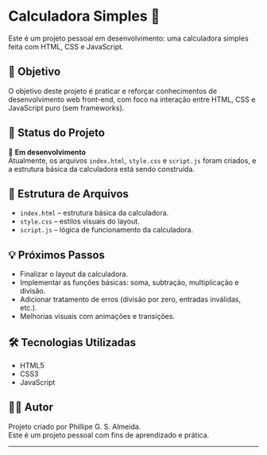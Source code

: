# Calculadora Simples 🧮

Este é um projeto pessoal em desenvolvimento: uma calculadora simples feita com HTML, CSS e JavaScript.

## 📌 Objetivo

O objetivo deste projeto é praticar e reforçar conhecimentos de desenvolvimento web front-end, com foco na interação entre HTML, CSS e JavaScript puro (sem frameworks).

## 🚧 Status do Projeto

🚧 **Em desenvolvimento**  
Atualmente, os arquivos `index.html`, `style.css` e `script.js` foram criados, e a estrutura básica da calculadora está sendo construída.

## 📁 Estrutura de Arquivos

- `index.html` – estrutura básica da calculadora.
- `style.css` – estilos visuais do layout.
- `script.js` – lógica de funcionamento da calculadora.

## 💡 Próximos Passos

- Finalizar o layout da calculadora.
- Implementar as funções básicas: soma, subtração, multiplicação e divisão.
- Adicionar tratamento de erros (divisão por zero, entradas inválidas, etc.).
- Melhorias visuais com animações e transições.

## 🛠️ Tecnologias Utilizadas

- HTML5
- CSS3
- JavaScript

## 🙋‍♂️ Autor

Projeto criado por Phillipe G. S. Almeida.  
Este é um projeto pessoal com fins de aprendizado e prática.

---

